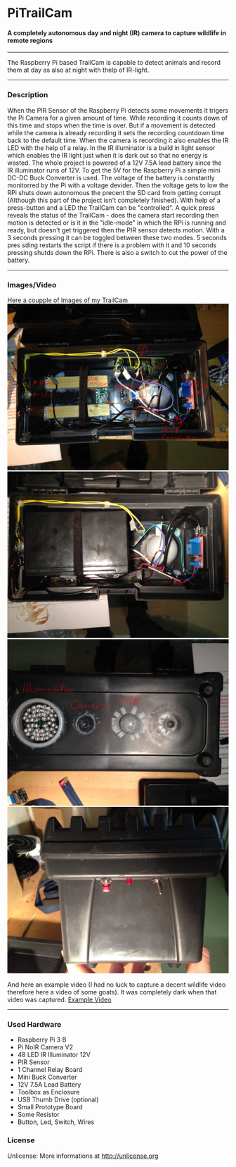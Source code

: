 # PiTrailCam
#### A completely autonomous day and night (IR) camera to capture wildlife in remote regions

---

The Raspberry Pi based TrailCam is capable to detect animals and record them at day as also at night with thelp of IR-light.

---
### Description
When the PIR Sensor of the Raspberry Pi detects some movements it trigers the Pi Camera for a given amount of time. While recording it counts down of this time and stops when the time is over. But if a movement is detected while the camera is already recording it sets the recording countdown time back to the default time. When the camera is recording it also enables the IR LED with the help of a relay. In the IR illuminator is a build in light sensor which enables the IR light just when it is dark out so that no energy is wasted.
The whole project is powered of a 12V 7.5A lead battery since the IR illuminator runs of 12V. To get the 5V for the Raspberry Pi a simple mini DC-DC Buck Converter is used. The voltage of the battery is constantly monitorred by the Pi with a voltage devider. Then the voltage gets to low the RPi shuts down autonomous the precent the SD card from getting corrupt (Although this part of the project isn't completely finished).
With help of a press-button and a LED the TrailCam can be "controlled". A quick press reveals the status of the TrailCam - does the camera start recording then motion is detected or is it in the "idle-mode" in which the RPi is running and ready, but doesn't get triggered then the PIR sensor detects motion. With a 3 seconds pressing it can be toggled between these two modes. 5 seconds pres	sding restarts the script if there is a problem with it and 10 seconds pressing shutds down the RPi.
There is also a switch to cut the power of the battery.

---
### Images/Video

Here a coupple of Images of my TrailCam
![Inside of the TrailCam without the battery](img/img1.jpg)
![Inside of the TrailCam with the battery (but withoug the RPi and NoIR Camera)](img/img2.jpg)
![The TrailCam from the outside](img/img3.jpg)
![The controlls of the TrailCam](img/img4.jpg)

And here an example video (I had no luck to capture a decent wildlife video therefore here a video of some goats). It was completely dark when that video was captured.
[Example Video](https://www.youtube.com/watch?v=FnG7y7HwxYM&feature=youtu.be)


---
### Used Hardware
- Raspberry Pi 3 B
- Pi NoIR Camera V2
- 48 LED IR Illuminator 12V
- PIR Sensor
- 1 Channel Relay Board
- Mini Buck Converter
- 12V 7.5A Lead Battery
- Toolbox as Enclosure
- USB Thumb Drive (optional)
- Small Prototype Board
- Some Resistor
- Button, Led, Switch, Wires

### License
Unlicense: More informations at <http://unlicense.org>







